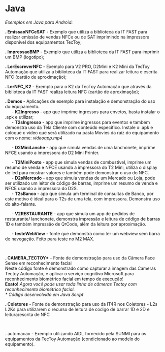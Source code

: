 # Java

*Exemplos em Java para Android:*
<p><b>. EmissaoNFCeSAT</b> - Exemplo que utiliza a biblioteca da IT FAST para realizar emissão de vendas NFCe ou de SAT imprimindo na impressora disponivel dos equipamentos TecToy;</p>
<p><b>. ImpressaoBMP</b> - Exemplo que utiliza a biblioteca da IT FAST para imprimir um BMP (logotipo);</p>
<p><b>. LerEscreverNFC</b> - Exemplo para V2 PRO, D2Mini e K2 Mini da TecToy Automação que utiliza a biblioteca da IT FAST para realizar leitura e escrita NFC (cartão de aproximação);</p>
<p><b>. LerNFC_K2</b> - Exemplo para o K2 da TecToy Automação que através da biblioteca da IT FAST realiza leitura NFC (cartão de aproximação);</p>
<p><b>. Demos </b>- Aplicações de exemplo para instalação e demonstração do uso do equipamento.<br>
&ensp;&ensp;&ensp;- <b>K2Ingresso</b> - app que imprime ingressos para envetos, basta instalar o .apk e utilizar;<br>
&ensp;&ensp;&ensp;- <b>T2sIngresso</b> - app que imprime ingressos para eventos e também demonstra uso da Tela Cliente com conteúdo especifico. Instale o .apk e coloque o vídeo que será utilizado na pasta Movies da raiz do equipamento com o nome: <i>videoapp.mp4</i></p>
&ensp;&ensp;&ensp;- <b>D2MiniLanche</b> - app que simula vendas de uma lanchonete, imprime NFCE usando a impressora do D2 Mini Printer.</p>
&ensp;&ensp;&ensp;- <b>T2MiniPosto</b> - app que simula vendas de combustivel, imprime um resumo de venda e NFCE usando a impressora do T2 Mini, utiliza o display de led para mostrar valores e também pode demonstrar o uso do NFC.</i><br>
&ensp;&ensp;&ensp;- <b>D2sMercado</b> - app que simula vendas de um Mercado ou Loja, pode ser utilizado um leitor de código de barras, imprime um resumo de venda e NFCE usando a impressora do D2S.<br>
&ensp;&ensp;&ensp;- <b>T2sBanco</b> - app que simula um terminal de consultas de Banco, por este motivo é ideal para o T2s de uma tela, com impressora. Demonstra uso do alto-falante.</p>
&ensp;&ensp;&ensp;- <b>V2RESTAURANTE</b> - app que simula um app de pedidos de restaurante/ lanchonete, demonstra impressão e leitura de código de barras 1D e também impressão de QrCode, além da leitura por aproximação.</p>
&ensp;&ensp;&ensp;- <b>testeWebView</b> - fonte que demonstra como ter um webview sem barra de navegação. Feito para teste no M2 MAX.</p>
<br>
<p><b>. CAMERA_TECTOY*</b> - Fonte de demonstração para uso da Câmera Face Sense em reconhecimento facial<br>
Neste código fonte é demonstrado como capturar a imagem das Cameras Tectoy Automação, e aplicar o serviço cognitivo Microsoft para reconhecimento biométrico facial em tempo de execução!<br>
  <b>Exato!</b> <i>Agora você pode usar toda linha de câmeras Tectoy com reconhecimento biométrico facial.</i><br>
<i>* Código desenvolvido em Java Script</i></p>
<b>. Coletores</b> - Fonte de demonstração para uso da IT4R nos Coletores - L2s L2Ks para utilizarem o recurso de leitura de codigo de barrar 1D e 2D e leitura/escrita de NFC<br></p>
<br>


<p>. automacao - Exemplo utilizando AIDL fornecido pela SUNMI para os equipamentos da TecToy Automação (condicionado ao modelo do equipamento).</p>

<br>